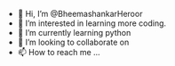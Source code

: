 - 👋 Hi, I’m @BheemashankarHeroor
- 👀 I’m interested in learning more coding.
- 🌱 I’m currently learning python 
- 💞️ I’m looking to collaborate on 
- 📫 How to reach me ...

<!---
BheemashankarHeroor/BheemashankarHeroor is a ✨ special ✨ repository because its `README.md` (this file) appears on your GitHub profile.
You can click the Preview link to take a look at your changes.
--->
